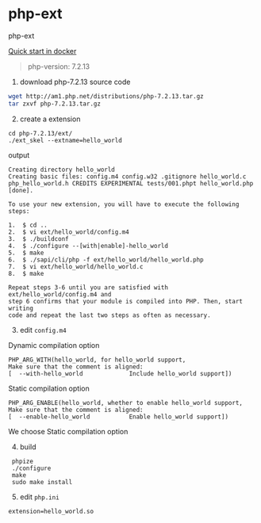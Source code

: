 # php-ext
php-ext

[Quick start in docker](./README-Docker.md)

> php-version: 7.2.13

1. download php-7.2.13 source code
```sh
wget http://am1.php.net/distributions/php-7.2.13.tar.gz
tar zxvf php-7.2.13.tar.gz
``` 

2. create a extension
```
cd php-7.2.13/ext/
./ext_skel --extname=hello_world
```
output
```
Creating directory hello_world
Creating basic files: config.m4 config.w32 .gitignore hello_world.c php_hello_world.h CREDITS EXPERIMENTAL tests/001.phpt hello_world.php [done].

To use your new extension, you will have to execute the following steps:

1.  $ cd ..
2.  $ vi ext/hello_world/config.m4
3.  $ ./buildconf
4.  $ ./configure --[with|enable]-hello_world
5.  $ make
6.  $ ./sapi/cli/php -f ext/hello_world/hello_world.php
7.  $ vi ext/hello_world/hello_world.c
8.  $ make

Repeat steps 3-6 until you are satisfied with ext/hello_world/config.m4 and
step 6 confirms that your module is compiled into PHP. Then, start writing
code and repeat the last two steps as often as necessary.
```

3. edit `config.m4`

Dynamic compilation option
```
PHP_ARG_WITH(hello_world, for hello_world support,
Make sure that the comment is aligned:
[  --with-hello_world             Include hello_world support])
```

Static compilation option
```
PHP_ARG_ENABLE(hello_world, whether to enable hello_world support,
Make sure that the comment is aligned:
[  --enable-hello_world           Enable hello_world support])
```

We choose Static compilation option

4. build
```
 phpize
 ./configure
 make
 sudo make install
```

5. edit `php.ini`
```
extension=hello_world.so
```



